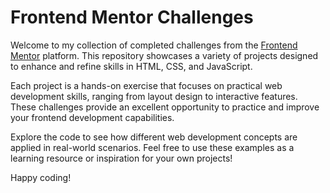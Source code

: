 # Frontend Mentor Challenges

Welcome to my collection of completed challenges from the [Frontend Mentor](https://www.frontendmentor.io/challenges "Frontend Mentor") platform. This repository showcases a variety of projects designed to enhance and refine skills in HTML, CSS, and JavaScript.

Each project is a hands-on exercise that focuses on practical web development skills, ranging from layout design to interactive features. These challenges provide an excellent opportunity to practice and improve your frontend development capabilities.

Explore the code to see how different web development concepts are applied in real-world scenarios. Feel free to use these examples as a learning resource or inspiration for your own projects!

Happy coding!
